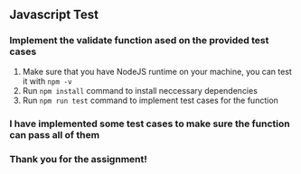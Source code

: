 ## Javascript Test

### Implement the validate function ased on the provided test cases

1. Make sure that you have NodeJS runtime on your machine, you can test it with `npm -v`
2. Run `npm install` command to install neccessary dependencies
3. Run `npm run test` command to implement test cases for the function

### I have implemented some test cases to make sure the function can pass all of them

### Thank you for the assignment!
